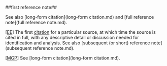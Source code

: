 ##first reference note##

See also [long-form citation](long-form citation.md) and [full reference note](full reference note.md).

\[[EE](SOURCES.md#EE)\]  The first [citation](citation.m) for a particular source, at which time the source is cited in full, with any descriptive detail or discussion needed for identification and analysis. See also [subsequent (or short) reference note](subsequent reference note.md).

\[[MGP](SOURCES.md#MGP)\] See [long-form citation](long-form citation.md).
